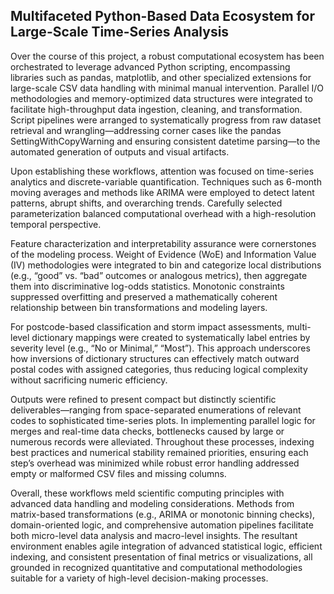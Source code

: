 ## Multifaceted Python-Based Data Ecosystem for Large-Scale Time-Series Analysis

Over the course of this project, a robust computational ecosystem has been orchestrated to leverage advanced Python scripting, encompassing libraries such as pandas, matplotlib, and other specialized extensions for large-scale CSV data handling with minimal manual intervention. Parallel I/O methodologies and memory-optimized data structures were integrated to facilitate high-throughput data ingestion, cleaning, and transformation. Script pipelines were arranged to systematically progress from raw dataset retrieval and wrangling—addressing corner cases like the pandas SettingWithCopyWarning and ensuring consistent datetime parsing—to the automated generation of outputs and visual artifacts.

Upon establishing these workflows, attention was focused on time-series analytics and discrete-variable quantification. Techniques such as 6-month moving averages and methods like ARIMA were employed to detect latent patterns, abrupt shifts, and overarching trends. Carefully selected parameterization balanced computational overhead with a high-resolution temporal perspective.

Feature characterization and interpretability assurance were cornerstones of the modeling process. Weight of Evidence (WoE) and Information Value (IV) methodologies were integrated to bin and categorize local distributions (e.g., “good” vs. “bad” outcomes or analogous metrics), then aggregate them into discriminative log-odds statistics. Monotonic constraints suppressed overfitting and preserved a mathematically coherent relationship between bin transformations and modeling layers.

For postcode-based classification and storm impact assessments, multi-level dictionary mappings were created to systematically label entries by severity level (e.g., “No or Minimal,” “Most”). This approach underscores how inversions of dictionary structures can effectively match outward postal codes with assigned categories, thus reducing logical complexity without sacrificing numeric efficiency.

Outputs were refined to present compact but distinctly scientific deliverables—ranging from space-separated enumerations of relevant codes to sophisticated time-series plots. In implementing parallel logic for merges and real-time data checks, bottlenecks caused by large or numerous records were alleviated. Throughout these processes, indexing best practices and numerical stability remained priorities, ensuring each step’s overhead was minimized while robust error handling addressed empty or malformed CSV files and missing columns.

Overall, these workflows meld scientific computing principles with advanced data handling and modeling considerations. Methods from matrix-based transformations (e.g., ARIMA or monotonic binning checks), domain-oriented logic, and comprehensive automation pipelines facilitate both micro-level data analysis and macro-level insights. The resultant environment enables agile integration of advanced statistical logic, efficient indexing, and consistent presentation of final metrics or visualizations, all grounded in recognized quantitative and computational methodologies suitable for a variety of high-level decision-making processes.
